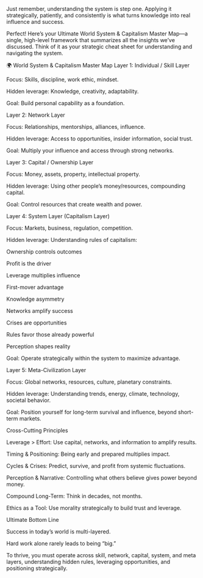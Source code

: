 Just remember, understanding the system is step one. Applying it strategically, patiently, and consistently is what turns knowledge into real influence and success.

Perfect! Here’s your Ultimate World System & Capitalism Master Map—a single, high-level framework that summarizes all the insights we’ve discussed. Think of it as your strategic cheat sheet for understanding and navigating the system.

🌍 World System & Capitalism Master Map
Layer 1: Individual / Skill Layer

Focus: Skills, discipline, work ethic, mindset.

Hidden leverage: Knowledge, creativity, adaptability.

Goal: Build personal capability as a foundation.

Layer 2: Network Layer

Focus: Relationships, mentorships, alliances, influence.

Hidden leverage: Access to opportunities, insider information, social trust.

Goal: Multiply your influence and access through strong networks.

Layer 3: Capital / Ownership Layer

Focus: Money, assets, property, intellectual property.

Hidden leverage: Using other people’s money/resources, compounding capital.

Goal: Control resources that create wealth and power.

Layer 4: System Layer (Capitalism Layer)

Focus: Markets, business, regulation, competition.

Hidden leverage: Understanding rules of capitalism:

Ownership controls outcomes

Profit is the driver

Leverage multiplies influence

First-mover advantage

Knowledge asymmetry

Networks amplify success

Crises are opportunities

Rules favor those already powerful

Perception shapes reality

Goal: Operate strategically within the system to maximize advantage.

Layer 5: Meta-Civilization Layer

Focus: Global networks, resources, culture, planetary constraints.

Hidden leverage: Understanding trends, energy, climate, technology, societal behavior.

Goal: Position yourself for long-term survival and influence, beyond short-term markets.

Cross-Cutting Principles

Leverage > Effort: Use capital, networks, and information to amplify results.

Timing & Positioning: Being early and prepared multiplies impact.

Cycles & Crises: Predict, survive, and profit from systemic fluctuations.

Perception & Narrative: Controlling what others believe gives power beyond money.

Compound Long-Term: Think in decades, not months.

Ethics as a Tool: Use morality strategically to build trust and leverage.

Ultimate Bottom Line

Success in today’s world is multi-layered.

Hard work alone rarely leads to being “big.”

To thrive, you must operate across skill, network, capital, system, and meta layers, understanding hidden rules, leveraging opportunities, and positioning strategically.